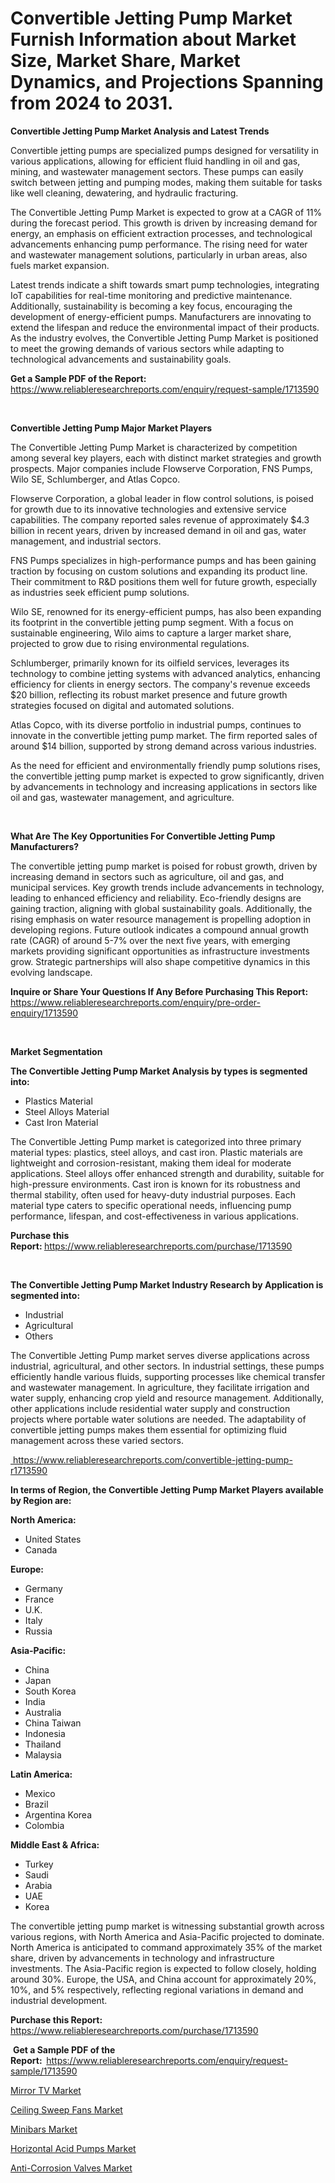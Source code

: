 <p><h1>Convertible Jetting Pump Market Furnish Information about Market Size, Market Share, Market Dynamics, and Projections Spanning from 2024 to 2031.</h1></p><p><strong>Convertible Jetting Pump Market Analysis and Latest Trends</strong></p>
<p><p>Convertible jetting pumps are specialized pumps designed for versatility in various applications, allowing for efficient fluid handling in oil and gas, mining, and wastewater management sectors. These pumps can easily switch between jetting and pumping modes, making them suitable for tasks like well cleaning, dewatering, and hydraulic fracturing.</p><p>The Convertible Jetting Pump Market is expected to grow at a CAGR of 11% during the forecast period. This growth is driven by increasing demand for energy, an emphasis on efficient extraction processes, and technological advancements enhancing pump performance. The rising need for water and wastewater management solutions, particularly in urban areas, also fuels market expansion.</p><p>Latest trends indicate a shift towards smart pump technologies, integrating IoT capabilities for real-time monitoring and predictive maintenance. Additionally, sustainability is becoming a key focus, encouraging the development of energy-efficient pumps. Manufacturers are innovating to extend the lifespan and reduce the environmental impact of their products. As the industry evolves, the Convertible Jetting Pump Market is positioned to meet the growing demands of various sectors while adapting to technological advancements and sustainability goals.</p></p>
<p><strong>Get a Sample PDF of the Report:&nbsp;</strong> <a href="https://www.reliableresearchreports.com/enquiry/request-sample/1713590?utm_campaign=32&utm_medium=2&utm_source=Github&utm_content=ia&utm_term=22102024&utm_id=convertible-jetting-pump">https://www.reliableresearchreports.com/enquiry/request-sample/1713590</a></p>
<p>&nbsp;</p>
<p><strong>Convertible Jetting Pump Major Market Players</strong></p>
<p><p>The Convertible Jetting Pump Market is characterized by competition among several key players, each with distinct market strategies and growth prospects. Major companies include Flowserve Corporation, FNS Pumps, Wilo SE, Schlumberger, and Atlas Copco.</p><p>Flowserve Corporation, a global leader in flow control solutions, is poised for growth due to its innovative technologies and extensive service capabilities. The company reported sales revenue of approximately $4.3 billion in recent years, driven by increased demand in oil and gas, water management, and industrial sectors.</p><p>FNS Pumps specializes in high-performance pumps and has been gaining traction by focusing on custom solutions and expanding its product line. Their commitment to R&D positions them well for future growth, especially as industries seek efficient pump solutions.</p><p>Wilo SE, renowned for its energy-efficient pumps, has also been expanding its footprint in the convertible jetting pump segment. With a focus on sustainable engineering, Wilo aims to capture a larger market share, projected to grow due to rising environmental regulations.</p><p>Schlumberger, primarily known for its oilfield services, leverages its technology to combine jetting systems with advanced analytics, enhancing efficiency for clients in energy sectors. The company's revenue exceeds $20 billion, reflecting its robust market presence and future growth strategies focused on digital and automated solutions.</p><p>Atlas Copco, with its diverse portfolio in industrial pumps, continues to innovate in the convertible jetting pump market. The firm reported sales of around $14 billion, supported by strong demand across various industries.</p><p>As the need for efficient and environmentally friendly pump solutions rises, the convertible jetting pump market is expected to grow significantly, driven by advancements in technology and increasing applications in sectors like oil and gas, wastewater management, and agriculture.</p></p>
<p>&nbsp;</p>
<p><strong>What Are The Key Opportunities For Convertible Jetting Pump Manufacturers?</strong></p>
<p><p>The convertible jetting pump market is poised for robust growth, driven by increasing demand in sectors such as agriculture, oil and gas, and municipal services. Key growth trends include advancements in technology, leading to enhanced efficiency and reliability. Eco-friendly designs are gaining traction, aligning with global sustainability goals. Additionally, the rising emphasis on water resource management is propelling adoption in developing regions. Future outlook indicates a compound annual growth rate (CAGR) of around 5-7% over the next five years, with emerging markets providing significant opportunities as infrastructure investments grow. Strategic partnerships will also shape competitive dynamics in this evolving landscape.</p></p>
<p><strong>Inquire or Share Your Questions If Any Before Purchasing This Report:</strong> <a href="https://www.reliableresearchreports.com/enquiry/pre-order-enquiry/1713590?utm_campaign=32&utm_medium=2&utm_source=Github&utm_content=ia&utm_term=22102024&utm_id=convertible-jetting-pump">https://www.reliableresearchreports.com/enquiry/pre-order-enquiry/1713590</a></p>
<p>&nbsp;</p>
<p><strong>Market Segmentation</strong></p>
<p><strong>The Convertible Jetting Pump Market Analysis by types is segmented into:</strong></p>
<p><ul><li>Plastics Material</li><li>Steel Alloys Material</li><li>Cast Iron Material</li></ul></p>
<p><p>The Convertible Jetting Pump market is categorized into three primary material types: plastics, steel alloys, and cast iron. Plastic materials are lightweight and corrosion-resistant, making them ideal for moderate applications. Steel alloys offer enhanced strength and durability, suitable for high-pressure environments. Cast iron is known for its robustness and thermal stability, often used for heavy-duty industrial purposes. Each material type caters to specific operational needs, influencing pump performance, lifespan, and cost-effectiveness in various applications.</p></p>
<p><strong>Purchase this Report:&nbsp;</strong><a href="https://www.reliableresearchreports.com/purchase/1713590?utm_campaign=32&utm_medium=2&utm_source=Github&utm_content=ia&utm_term=22102024&utm_id=convertible-jetting-pump">https://www.reliableresearchreports.com/purchase/1713590</a></p>
<p>&nbsp;</p>
<p><strong>The Convertible Jetting Pump Market Industry Research by Application is segmented into:</strong></p>
<p><ul><li>Industrial</li><li>Agricultural</li><li>Others</li></ul></p>
<p><p>The Convertible Jetting Pump market serves diverse applications across industrial, agricultural, and other sectors. In industrial settings, these pumps efficiently handle various fluids, supporting processes like chemical transfer and wastewater management. In agriculture, they facilitate irrigation and water supply, enhancing crop yield and resource management. Additionally, other applications include residential water supply and construction projects where portable water solutions are needed. The adaptability of convertible jetting pumps makes them essential for optimizing fluid management across these varied sectors.</p></p>
<p><a href="https://www.reliableresearchreports.com/convertible-jetting-pump-r1713590?utm_campaign=32&utm_medium=2&utm_source=Github&utm_content=ia&utm_term=22102024&utm_id=convertible-jetting-pump">&nbsp;https://www.reliableresearchreports.com/convertible-jetting-pump-r1713590</a></p>
<p><strong>In terms of Region, the Convertible Jetting Pump Market Players available by Region are:</strong></p>
<p>
    <p> <strong> North America: </strong>
        <ul>
            <li>United States</li>
            <li>Canada</li>
        </ul>
        </p> 
    <p> <strong> Europe: </strong>
        <ul>
            <li>Germany</li>
            <li>France</li>
            <li>U.K.</li>
            <li>Italy</li>
            <li>Russia</li>
        </ul>
        </p> 
    <p> <strong> Asia-Pacific: </strong>
        <ul>
            <li>China</li>
            <li>Japan</li>
            <li>South Korea</li>
            <li>India</li>
            <li>Australia</li>
            <li>China Taiwan</li>
            <li>Indonesia</li>
            <li>Thailand</li>
            <li>Malaysia</li>
        </ul>
        </p> 
    <p> <strong> Latin America: </strong>
        <ul>
            <li>Mexico</li>
            <li>Brazil</li>
            <li>Argentina Korea</li>
            <li>Colombia</li>
        </ul>
        </p> 
    <p> <strong> Middle East & Africa: </strong>
        <ul>
            <li>Turkey</li>
            <li>Saudi</li>
            <li>Arabia</li>
            <li>UAE</li>
            <li>Korea</li>
        </ul>
    </p>
    </p>
<p><p>The convertible jetting pump market is witnessing substantial growth across various regions, with North America and Asia-Pacific projected to dominate. North America is anticipated to command approximately 35% of the market share, driven by advancements in technology and infrastructure investments. The Asia-Pacific region is expected to follow closely, holding around 30%. Europe, the USA, and China account for approximately 20%, 10%, and 5% respectively, reflecting regional variations in demand and industrial development.</p></p>
<p><strong>Purchase this Report: </strong><a href="https://www.reliableresearchreports.com/purchase/1713590?utm_campaign=32&utm_medium=2&utm_source=Github&utm_content=ia&utm_term=22102024&utm_id=convertible-jetting-pump">https://www.reliableresearchreports.com/purchase/1713590</a></p>
<p>&nbsp;<strong>Get a Sample PDF of the Report:&nbsp;&nbsp;</strong><a href="https://www.reliableresearchreports.com/enquiry/request-sample/1713590?utm_campaign=32&utm_medium=2&utm_source=Github&utm_content=ia&utm_term=22102024&utm_id=convertible-jetting-pump">https://www.reliableresearchreports.com/enquiry/request-sample/1713590</a></p>
<p><strong></strong></p>
<p><p><a href="https://www.linkedin.com/pulse/emerging-mirror-tv-market-opportunities-analysis-investors-1z5oc?utm_campaign=32&utm_medium=2&utm_source=Github&utm_content=ia&utm_term=22102024&utm_id=convertible-jetting-pump">Mirror TV Market</a></p><p><a href="https://issuu.com/reportprime-2/docs/ceiling-sweep-fans-market-size-2030_eecf7d07c34bbc?utm_campaign=32&utm_medium=2&utm_source=Github&utm_content=ia&utm_term=22102024&utm_id=convertible-jetting-pump">Ceiling Sweep Fans Market</a></p><p><a href="https://www.linkedin.com/pulse/global-minibars-market-sector2024-2031-metrics-strategic-udtfc?utm_campaign=32&utm_medium=2&utm_source=Github&utm_content=ia&utm_term=22102024&utm_id=convertible-jetting-pump">Minibars Market</a></p><p><a href="https://github.com/JavierDDowns/Market-Research-Report-List-1/blob/main/horizontal-acid-pumps-market.md?utm_campaign=32&utm_medium=2&utm_source=Github&utm_content=ia&utm_term=22102024&utm_id=convertible-jetting-pump">Horizontal Acid Pumps Market</a></p><p><a href="https://github.com/AlbertGonzalez266/Market-Research-Report-List-1/blob/main/anti-corrosion-valves-market.md?utm_campaign=32&utm_medium=2&utm_source=Github&utm_content=ia&utm_term=22102024&utm_id=convertible-jetting-pump">Anti-Corrosion Valves Market</a></p></p>